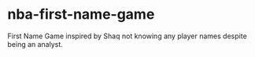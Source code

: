 # nba-first-name-game
First Name Game inspired by Shaq not knowing any player names despite being an analyst.
